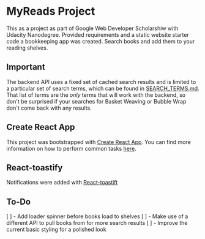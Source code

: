 # MyReads Project

This as a project as part of Google Web Developer Scholarshiw with Udacity Nanodegree. Provided requirements and a static website starter code a bookkeeping app was created. Search books and add them to your reading shelves.

## Important

The backend API uses a fixed set of cached search results and is limited to a particular set of search terms, which can be found in [SEARCH_TERMS.md](SEARCH_TERMS.md). That list of terms are the _only_ terms that will work with the backend, so don't be surprised if your searches for Basket Weaving or Bubble Wrap don't come back with any results.

## Create React App

This project was bootstrapped with [Create React App](https://github.com/facebookincubator/create-react-app). You can find more information on how to perform common tasks [here](https://github.com/facebookincubator/create-react-app/blob/master/packages/react-scripts/template/README.md).

## React-toastify

Notifications were added with [React-toastift](https://fkhadra.github.io/react-toastify/)

## To-Do
[ ] - Add loader spinner before books load to shelves
[ ] - Make use of a different API to pull books from for more search results
[ ] - Improve the current basic styling for a polished look